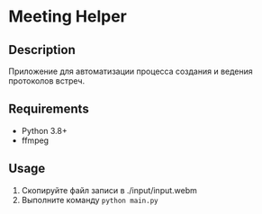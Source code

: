 # Meeting Helper

## Description
Приложение для автоматизации процесса создания и ведения протоколов встреч.

## Requirements
- Python 3.8+
- ffmpeg

## Usage
1. Скопируйте файл записи в ./input/input.webm
2. Выполните команду `python main.py`